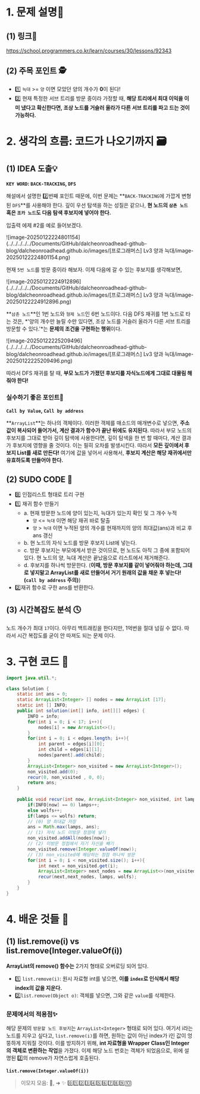 # 1. 문제 설명📌

## (1) 링크🔗

https://school.programmers.co.kr/learn/courses/30/lessons/92343

## (2) 주목 포인트 🕵

- 1️⃣ `늑대` >= `양` 이면 모았던 양의 개수가 **0**이 된다! 
- 2️⃣ 현재 특정한 서브 트리를 방문 중이라 가정할 때, **해당 트리에서 최대 이익을 이미 냈다고 확신한다면, 조상 노드를 거슬러 올라가 다른 서브 트리를 파고 드는 것이 가능하다.**

# 2. 생각의 흐름: 코드가 나오기까지 🗃️

## (1) IDEA 도출💡

**`KEY WORD`: `BACK-TRACKING`, `DFS`**

해설에서 설명한 2️⃣번째 포인트 때문에, 이번 문제는 **`BACK-TRACKING`에 가깝게 변형된 `DFS`**를 사용해야 한다. 깊이 우선 탐색을 하는 성질은 같으나, **현 노드의 `삼촌 노드` 혹은 `조카 노드`도 다음 탐색 후보지에 넣어야 한다.**

 입출력 에제 #2를 예로 들어보겠다.

![image-20250122224801154](../../../../../Documents/GitHub/dalcheonroadhead-github-blog/dalcheonroadhead.github.io/images/[프로그래머스] Lv3 양과 늑대/image-20250122224801154.png)

현재 `5번 노드`를 방문 중이라 해보자. 이제 다음에 갈 수 있는 후보지를 생각해보면, 

![image-20250122224912896](../../../../../Documents/GitHub/dalcheonroadhead-github-blog/dalcheonroadhead.github.io/images/[프로그래머스] Lv3 양과 늑대/image-20250122224912896.png)

**`삼촌 노드`**인 1번 노드와 `형제 노드`인 6번 노드이다. 다음 DFS 재귀를 1번 노드로 타는 것은, *'양의 개수만 늘릴 수만 있다면, 조상 노드를 거슬러 올라가 다른 서브 트리를 방문할 수 있다.'*는 **문제의 조건을 구현하는 행위**이다. 

![image-20250122225209496](../../../../../Documents/GitHub/dalcheonroadhead-github-blog/dalcheonroadhead.github.io/images/[프로그래머스] Lv3 양과 늑대/image-20250122225209496.png)

따라서 DFS 재귀를 탈 때, **부모 노드가 가졌던 후보지를 자식노드에게 그대로 대물림 해줘야 한다!**

### 실수하기 좋은 포인트🚨

**`Call by Value`, `Call by address`**

**`ArrayList`**는  하나의 객체이다. 이러한 객체를 매소드의 매개변수로 넣으면, **주소값이 복사되어 들어가서, 계산 결과가 함수가 끝난 뒤에도 유지된다.** 따라서 부모 노드의 후보지를 그대로 받아 깊이 탐색에 사용한다면, 깊이 탐색을 한 번 할 때마다, 계산 결과가 후보지에 영향을 줄 것이다. 이는 필히 오차를 발생시킨다. 따라서 **모든 깊이에서 후보지 List를 새로 만든다!** 여기에 값을 넣어서 사용해서, **후보지 계산은 해당 재귀에서만 유효하도록 만들어야 한다.** 

## (2) SUDO CODE 📜

- 0️⃣ 인접리스트 형태로 트리 구현
- 1️⃣ 재귀 함수 만들기
  - a. 현재 방문한 노드에 양이 있는지, 늑대가 있는지 확인 및 그 개수 누적 
    - `양` <= `늑대` 이면 해당 재귀 바로 탈출
    - `양` > `늑대` 이면 누적된 양의 개수를 현재까지의 양의 최대값(ans)과 비교 후 ans 갱신 
  - b.  현 노드의 자식 노드를 방문 후보지 List에 넣는다.
  - c. 방문 후보지는 부모에게서 받은 것이므로, 현 노드도 아직 그 중에 포함되어 있다. 현 노드의 양, 늑대 계산은 끝났음으로 리스트에서 제거해준다.
  - d. 후보지를 하나씩 방문한다. (**이때, 방문 후보지를 같이 넣어줘야 하는데, 그대로 넣지말고 ArrayList를 새로 만들어서 거기 원래의 값을 채운 후 넣는다! (`call by address` 주의)**)
- 2️⃣재귀 함수로 구한 ans를 반환한다.

## (3) 시간복잡도 분석 🕓

노드 개수가 최대 `17`이다. 아무리 백트래킹을 한다지만, 1억번을 절대 넘길 수 없다. 따라서 시간 복잡도를 굳이 안 따져도 되는 문제 이다.

# 3. 구현 코드 🔎

```java
import java.util.*;

class Solution {
    static int ans = 0;
    static ArrayList<Integer> [] nodes = new ArrayList [17];
    static int [] INFO;
    public int solution(int[] info, int[][] edges) {
        INFO = info;
        for(int i = 0; i < 17; i++){
            nodes[i] = new ArrayList<>();
        }
        for(int i = 0; i < edges.length; i++){
            int parent = edges[i][0];
            int child = edges[i][1];
            nodes[parent].add(child);
        }
        ArrayList<Integer> non_visited = new ArrayList<Integer>();
        non_visited.add(0);
        recur(0, non_visited , 0, 0);
        return ans;
    }
    
    public void recur(int now, ArrayList<Integer> non_visited, int lamps, int wolfs){
        if(INFO[now] == 0) lamps++;
        else wolfs++;
        if(lamps <= wolfs) return;
        // (0) 양 최대값 저장
        ans = Math.max(lamps, ans);
        // (1) 자식 노드 미방문 정점에 넣기
        non_visited.addAll(nodes[now]);
        // (2) 미방문 정점에서 자기 자신을 빼기 
        non_visited.remove(Integer.valueOf(now));
        // (3) non_visited에 해당하는 정점 하나씩 방문
        for(int i = 0; i < non_visited.size(); i++){
            int next = non_visited.get(i);
            ArrayList<Integer> next_nodes = new ArrayList<>(non_visited);
            recur(next,next_nodes, lamps, wolfs);
        }
    }
}
```

# 4. 배운 것들 🎯

## (1) list.remove(i) vs list.remove(Integer.valueOf(i))

**ArrayList의 remove() 함수는** 2가지 형태로 오버로딩 되어 있다.

- 1️⃣ `list.remove(i)`: 원시 자료형 int를 넣으면, **이를 `index`로 인식해서 해당 index의 값을 지운다.** 
- 2️⃣`list.remove(Object o)`: 객체를 넣으면, 그와 같은 `value`를 삭제한다.

### 문제에서의 적용점✨ 

해당 문제의 `방문할 노드 후보지`는 `ArrayList<Integer>` 형태로 되어 있다. 여기서 i라는 노드를 지우고 싶다고, `list.remove(i)`를 하면, 원하는 값이 아닌 index가 i인 값이 엉뚱하게 지워질 것이다. 이를 방지하기 위해, **int 자료형을 Wrapper Class인 Integer의 객체로 변환하는 작업**을 가졌다. 이제 해당 노드 번호는 객체가 되었음으로, 위에 설명된 2️⃣의 remove가 자연스럽게 호출된다.

**`list.remove(Integer.valueOf(i))`**



>  이모지 모음: 🤔, ➜ ✨ 0️⃣1️⃣2️⃣3️⃣4️⃣5️⃣6️⃣7️⃣8️⃣9️⃣🔟

